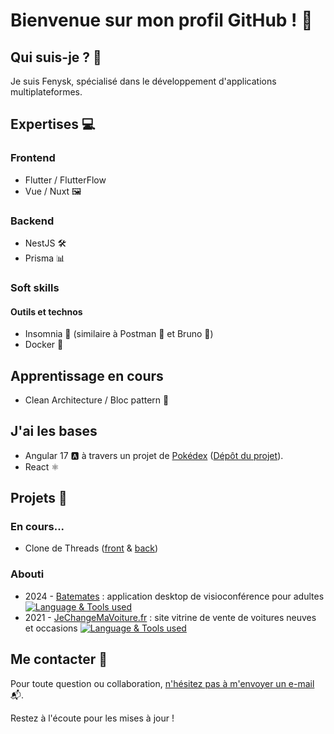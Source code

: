 # Bienvenue sur mon profil GitHub ! 👋

## Qui suis-je ? 🤔

Je suis Fenysk, spécialisé dans le développement d'applications multiplateformes.

## Expertises 💻

### Frontend
- Flutter / FlutterFlow
- Vue / Nuxt 🖼️

### Backend
- NestJS 🛠️
- Prisma 📊

### Soft skills

#### Outils et technos
- Insomnia 🌙 (similaire à Postman 🚀 et Bruno 🐶)
- Docker 🐳

## Apprentissage en cours
- Clean Architecture / Bloc pattern 📱

## J'ai les bases
- Angular 17 🅰️ à travers un projet de [Pokédex](https://pokedex-by-fenysk.vercel.app/)
  ([Dépôt du projet](https://github.com/Fenysk/ng-pokemon-app)).
- React ⚛️

## Projets 🚀

### En cours...
- Clone de Threads ([front](https://github.com/Fenysk/threads_clone_frontend) & [back](https://github.com/Fenysk/threads_clone_backend))

### Abouti

- 2024 - [Batemates](https://batemates.app) : application desktop de visioconférence pour adultes [![Language & Tools used](https://skillicons.dev/icons?i=flutter,dart,windows,apple)](https://skillicons.dev)
- 2021 - [JeChangeMaVoiture.fr](https://JeChangeMaVoiture.fr) : site vitrine de vente de voitures neuves et occasions [![Language & Tools used](https://skillicons.dev/icons?i=html,css,javascript)](https://skillicons.dev)

## Me contacter 📧

Pour toute question ou collaboration, [n'hésitez pas à m'envoyer un e-mail](mailto:alexis@gailleton.fr) 📬.

Restez à l'écoute pour les mises à jour !

